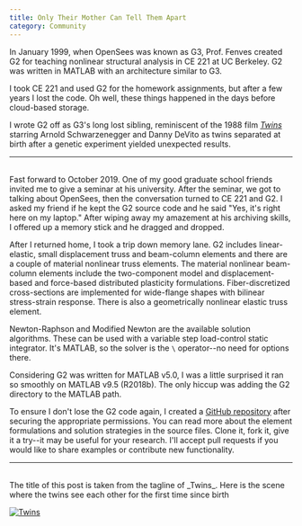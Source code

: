 ```yaml
---
title: Only Their Mother Can Tell Them Apart
category: Community
---
```


In January 1999, when OpenSees was known as G3, Prof. Fenves created G2
for teaching nonlinear structural analysis in CE 221 at UC Berkeley. G2
was written in MATLAB with an architecture similar to G3.

I took CE 221 and used G2 for the homework assignments, but after a few
years I lost the code. Oh well, these things happened in the days before
cloud-based storage.

I wrote G2 off as G3's long lost sibling, reminiscent of the 1988 film
[_Twins_](https://en.wikipedia.org/wiki/Twins_%281988_film%29) starring
Arnold Schwarzenegger and Danny DeVito as twins separated
at birth after a genetic experiment yielded unexpected results.

---
<br>
Fast forward to October 2019. One of my good graduate school friends invited
me to give a seminar at his university. After the seminar, we got to talking
about OpenSees, then the conversation turned to CE 221 and G2. I asked my friend
if he kept the G2 source code and he said "Yes, it's right here on my laptop."
After wiping away my amazement at his archiving skills, I offered up a memory
stick and he dragged and dropped.

After I returned home, I took a trip down memory lane. G2 includes linear-elastic,
small displacement truss and beam-column elements and there are a couple of material
nonlinear truss elements. The material nonlinear beam-column elements include the
two-component model and displacement-based and force-based distributed plasticity
formulations. Fiber-discretized cross-sections are implemented for wide-flange shapes
with bilinear stress-strain response. There is also a geometrically nonlinear elastic
truss element.

Newton-Raphson and Modified Newton are the available solution algorithms. These can
be used with a variable step load-control static integrator. It's MATLAB, so the solver
is the `\` operator--no need for options there.

Considering G2 was written for MATLAB v5.0, I was a little surprised it ran so smoothly
on MATLAB v9.5 (R2018b). The only hiccup was adding the G2 directory to the MATLAB path.

To ensure I don't lose the G2 code again, I created a [GitHub repository](https://github.com/mhscott/G2)
after securing the appropriate permissions. You can read more about the element
formulations and solution strategies in the source files. Clone it, fork it, give it a
try--it may be useful for your research. I'll accept pull requests if you would like
to share examples or contribute new functionality.

---
<br>
The title of this post is taken from the tagline of _Twins_. Here is the scene where
the twins see each other for the first time since birth

[![Twins](http://img.youtube.com/vi/Mw1Z2Jlp9Qw/0.jpg)](http://www.youtube.com/watch?v=Mw1Z2Jlp9Qw "Twins")
